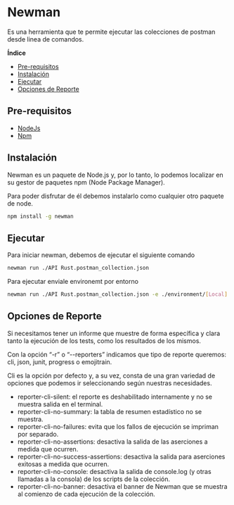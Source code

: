 
# Newman

Es una herramienta que te permite ejecutar las colecciones de postman desde linea de comandos.

**Índice**
- [Pre-requisitos](#Pre-requisitos)
- [Instalación](#Instalacion)
- [Ejecutar](#Ejecutar)
- [Opciones de Reporte](#Opciones-de-reporte)

## Pre-requisitos ##

 - [NodeJs](https://nodejs.org/en/download)
 - [Npm](https://docs.npmjs.com/downloading-and-installing-node-js-and-npm)

## Instalación ##

Newman es un paquete de Node.js y, por lo tanto, lo podemos localizar en su gestor de paquetes npm (Node Package Manager).

Para poder disfrutar de él debemos instalarlo como cualquier otro paquete de node.

```bash
npm install -g newman
```
## Ejecutar ##

Para iniciar newman, debemos de ejecutar el siguiente comando

```bash
newman run ./API Rust.postman_collection.json
```

Para ejecutar enviale environemt por entorno

```bash
newman run ./API Rust.postman_collection.json -e ./environment/[Local] - API Rust Environment.postman_environment
```

## Opciones de Reporte ##

Si necesitamos tener un informe que muestre de forma específica y clara tanto la ejecución de los tests, como los resultados de los mismos.

Con la opción “-r” o “--reporters” indicamos que tipo de reporte queremos: cli, json, junit, progress o emojitrain.

Cli es la opción por defecto y, a su vez, consta de una gran variedad de opciones que podemos ir seleccionando según nuestras necesidades.

- reporter-cli-silent: el reporte es deshabilitado internamente y no se muestra salida en el terminal.
- reporter-cli-no-summary: la tabla de resumen estadístico no se muestra.
- reporter-cli-no-failures: evita que los fallos de ejecución se impriman por separado.
- reporter-cli-no-assertions: desactiva la salida de las aserciones a medida que ocurren.
- reporter-cli-no-success-assertions: desactiva la salida para aserciones exitosas a medida que ocurren.
- reporter-cli-no-console: desactiva la salida de console.log (y otras llamadas a la consola) de los scripts de la colección.
- reporter-cli-no-banner: desactiva el banner de Newman que se muestra al comienzo de cada ejecución de la colección.